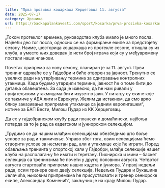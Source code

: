 ```yaml
---
title: "Прва прозивка кошаркаша Херцеговца 11. августа"
date: 2025-07-17
category: Хроника
url: https://backapalankavesti.com/sport/kosarka/prva-prozivka-kosarkasa-hercegovca-11-avgusta/
---
```


„Током протеклог времена, руководство клуба имало је много посла. Највећи део тог посла, односио се на формирање екипе за предстојећу сезону. Наиме, шесторица кошаркаша из протекле сезоне, отишла су из клуба, а уместо њих доведен је исти број играча који су у међувремену постали наши чланови.

Почетак припрема за нову сезону, планиран је за 11. август. Први тренинг одржаће се у Гајдобри и биће отворен за јавност. Тренутно се увелико ради на утврђивању термина за одигравање контролних утакмица. Када будемо утврдили термине, јавност ће о томе бити до детаља обавештена. За сада је извесно, да ће нам ривали у пријатељским утакмицама бити изузетно јаки. У питању су екипе које се такмиче у АБА лиги и Еврокупу. Желим да истакнем, да смо врло близу заказивања припремне утакмице са једним евролигашем“, истиче за БАП Вести, Милош Пудар из КК Херцеговац.

Да се у гајдобранском клубу ради плански и домаћински, најбоља потврда за то је рад са кадетском и јуниорском селекцијом.

„Трудимо се да нашим млађим селекцијама обезбедимо што боље услове за рад и такмичење. Управо због тога, овим селекцијама ћемо створити услове за несметан рад, али и утакмице које ће играти. Поред обављања тренинга у спортској хали у Гајдобри, млађе селекције нашег клуба на располагању ће имати и теретану. Пионирска и мини – баскет селекција са тренинзима ће почети у другој половини августа. Четвртог августа стартоваће припреме наших кадета и јуниора. У првој недељи рада, осим тренера ових двеју селекција, Недељка Пудара и Вукашина Јелачића, њиховим припремама ће присуствовати и тренер сениорске екипе, Александар Комненић“, закључио је на крају Милош Пудар.

